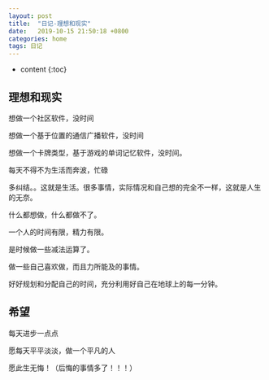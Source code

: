 ```yaml
---
layout: post
title:  "日记-理想和现实"
date:   2019-10-15 21:50:18 +0800
categories: home
tags: 日记
---
```


* content
{:toc}


## 理想和现实

想做一个社区软件，没时间

想做一个基于位置的通信广播软件，没时间

想做一个卡牌类型，基于游戏的单词记忆软件，没时间。

每天不得不为生活而奔波，忙碌

多纠结。。这就是生活。很多事情，实际情况和自己想的完全不一样，这就是人生的无奈。

什么都想做，什么都做不了。

一个人的时间有限，精力有限。

是时候做一些减法运算了。

做一些自己喜欢做，而且力所能及的事情。

好好规划和分配自己的时间，充分利用好自己在地球上的每一分钟。



## 希望

每天进步一点点

愿每天平平淡淡，做一个平凡的人

愿此生无悔！（后悔的事情多了！！！）







